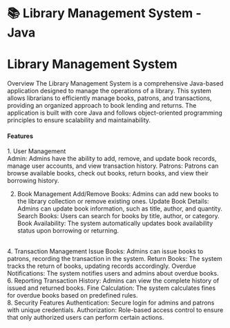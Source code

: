 # 📚 Library Management System -Java

<h1>Library Management System </h1>
Overview
The Library Management System is a comprehensive Java-based application designed to manage the operations of a library. This system allows librarians to efficiently manage books, patrons, and transactions, providing an organized approach to book lending and returns. The application is built with core Java and follows object-oriented programming principles to ensure scalability and maintainability.
<br>
<h4> Features</h4>
1. User Management <br>
Admin: Admins have the ability to add, remove, and update book records, manage user accounts, and view transaction history.
Patrons: Patrons can browse available books, check out books, return books, and view their borrowing history.<br>

2. Book Management
Add/Remove Books: Admins can add new books to the library collection or remove existing ones.
Update Book Details: Admins can update book information, such as title, author, and quantity.
Search Books: Users can search for books by title, author, or category.
Book Availability: The system automatically updates book availability status upon borrowing or returning.
<br>
4. Transaction Management
Issue Books: Admins can issue books to patrons, recording the transaction in the system.
Return Books: The system tracks the return of books, updating records accordingly.
Overdue Notifications: The system notifies users and admins about overdue books.
<br>
6. Reporting
Transaction History: Admins can view the complete history of issued and returned books.
Fine Calculation: The system calculates fines for overdue books based on predefined rules.
<br>
8. Security Features
Authentication: Secure login for admins and patrons with unique credentials.
Authorization: Role-based access control to ensure that only authorized users can perform certain actions.
